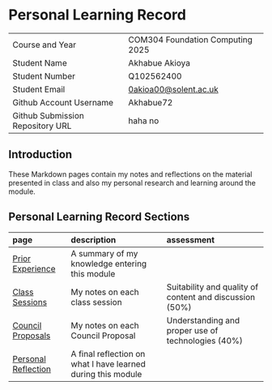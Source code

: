 # Personal Learning Record

|      |      |
|:---- |:---- |
| Course and Year | COM304 Foundation Computing 2025 | 
| Student Name | Akhabue Akioya  |
| Student Number | Q102562400 |
| Student Email | 0akioa00@solent.ac.uk|
| Github Account Username | Akhabue72 |
| Github Submission Repository URL | haha no|

## Introduction

These Markdown pages contain my notes and reflections on the material presented in class and also my personal research and learning around the module.

## Personal Learning Record Sections

| page    | description | assessment |
|:--------|:------------|:-----------|
|[Prior Experience](../personal_learning_record/priorExperience.md) | A summary of my knowledge entering this module| |
|[Class Sessions](../personal_learning_record/sessions) | My notes on each class session | Suitability and quality of content and discussion (50%) |
|[Council Proposals](../personal_learning_record/proposals) | My notes on each Council Proposal | Understanding and proper use of technologies (40%) |
|[Personal Reflection](../personal_learning_record/personalReflection.md) |A final reflection on what I have learned during this module | |


